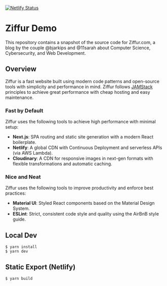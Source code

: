 [![Netlify Status](https://api.netlify.com/api/v1/badges/4648453a-08d1-4a44-975a-b78cd555f078/deploy-status)](https://app.netlify.com/sites/ziffur/deploys)

# Ziffur Demo

This repository contains a snapshot of the source code for Ziffur.com, a blog by the couple @bjarkips and @11sarah about Computer Science, Cybersecurity, and Web Development.

## Overview

Ziffur is a fast website built using modern code patterns and open-source tools with simplicity and performance in mind. Ziffur follows [JAMStack](https://jamstack.org/) principles to achieve great performance with cheap hosting and easy maintenance.

### Fast by Default

Ziffur uses the following tools to achieve high performance with minimal setup:

* **Next.js**: SPA routing and static site generation with a modern React boilerplate.
* **Netlify**: A global CDN with Continuous Deployment and serverless APIs (via AWS Lambda).
* **Cloudinary**: A CDN for responsive images in next-gen formats with flexible transformations and automatic caching.

### Nice and Neat

Ziffur uses the following tools to improve productivity and enforce best practices:

* **Material UI**: Styled React components based on the Material Design System.
* **ESLint**: Strict, consistent code style and quality using the AirBnB style guide.

## Local Dev

```
$ yarn install
$ yarn dev
```

## Static Export (Netlify)

```
$ yarn build
```
